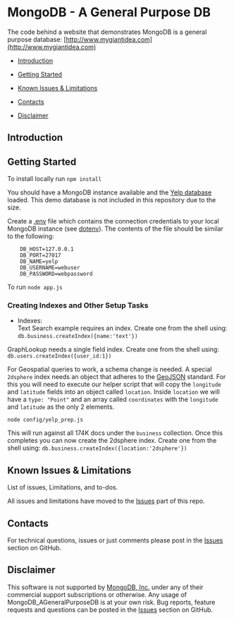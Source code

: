 # MongoDB - A General Purpose DB

The code behind a website that demonstrates MongoDB is a general purpose database: [http://www.mygiantidea.com](http://www.mygiantidea.com)

* [Introduction](#intro)

* [Getting Started](#gs)

* [Known Issues & Limitations](#issues)

* [Contacts](#contact)

* [Disclaimer](#disclaim)

## Introduction <a id="intro"></a>

## Getting Started <a id="gs"></a>

To install locally run `npm install`

You should have a MongoDB instance available and the [Yelp database](https://www.yelp.com/dataset/challenge) loaded.  This demo database is not included in this repository due to the size.

Create a [.env](.env) file which contains the connection credentials to your local MongoDB instance (see [dotenv](https://github.com/motdotla/dotenv)).  The contents of the file should be similar to the following:

```
    DB_HOST=127.0.0.1
    DB_PORT=27017
    DB_NAME=yelp
    DB_USERNAME=webuser
    DB_PASSWORD=webpassword
```

To run `node app.js`

### Creating Indexes and Other Setup Tasks

* Indexes:  
Text Search example requires an index.  Create one from the shell using:
`db.business.createIndex({name:'text'})`

GraphLookup needs a single field index.  Create one from the shell using:
`db.users.createIndex({user_id:1})`

For Geospatial queries to work, a schema change is needed.  A special `2dsphere` index needs an object that adheres to the [GeoJSON](http://geojson.org/) standard.  For this you will need to execute our helper script that will copy the `longitude` and `latitude` fields into an object called `location`.  Inside `location` we will have a `type: "Point"` and an array called `coordinates` with the `longitude` and `latitude` as the only 2 elements.

`node config/yelp_prep.js`

This will run against all 174K docs under the `business` collection.  Once this completes you can now create the 2dsphere index.  Create one from the shell using:
`db.business.createIndex({location:'2dsphere'})`

## Known Issues & Limitations<a id="issues"></a>


List of issues, Limitations, and to-dos.

All issues and limitations have moved to the
[Issues](https://github.com/RWaltersMA/MongoDB_AGeneralPurposeDB/issues?q=is%3Aopen) part of this repo.

## Contacts <a id="contact"></a>


For technical questions, issues or just comments please post in the
[Issues](https://github.com/RWaltersMA/MongoDB_AGeneralPurposeDB/issues?q=is%3Aopen) section on GitHub.

## Disclaimer<a id="disclaim"></a>


This software is not supported by [MongoDB, Inc.](http://mongodb.com)
under any of their commercial support subscriptions or otherwise.
Any usage of MongoDB_AGeneralPurposeDB is at your own risk.
Bug reports, feature requests and questions can be posted in the
[Issues](https://github.com/RWaltersMA/MongoDB_AGeneralPurposeDB/issues?q=is%3Aopen) section on GitHub.
